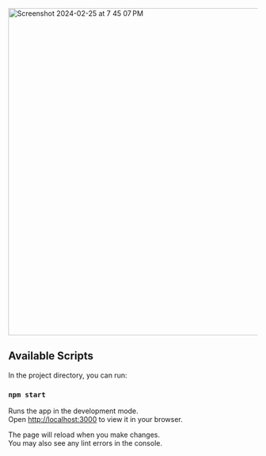 
<img width="660" alt="Screenshot 2024-02-25 at 7 45 07 PM" src="https://github.com/stevenleelawson/star-rating/assets/16749135/2f295e6d-009f-420a-835d-02a208e58feb">





## Available Scripts

In the project directory, you can run:

### `npm start`

Runs the app in the development mode.\
Open [http://localhost:3000](http://localhost:3000) to view it in your browser.

The page will reload when you make changes.\
You may also see any lint errors in the console.

